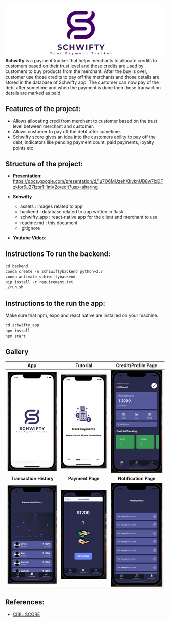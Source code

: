 ![](./assets/2.png)
**Schwifty** is a payment tracker that helps merchants to allocate credits to customers based on their trust level and those credits are used by customers to buy products from the merchant. After the buy is over, customer use those credits to pay off the merchants and those details are stored in the database of Schwifty app. The customer can now pay of the debt after sometime and when the payment is done then those transaction details are marked as paid.

## Features of the project:
- Allows allocating credi from merchant to customer based on the trust level between merchant and customer.
- Allows customer to pay off the debt after sometime.
- Schwifty score gives an idea into the customers ability to pay off the debt, indicators like pending payment count, paid payments, loyalty points etc 

## Structure of the project:
- **Presentation**: https://docs.google.com/presentation/d/1u7O6MUzehXkvknUB8w7IxDFzkfor6J27Izpr1-1mV2o/edit?usp=sharing
- **Schwifty**
  - assets : images related to app
  - backend : database related to app written in flask
  - schwifty_app : react-native app for the client and merchant to use 
  - readme.md : this document
  - .gitignore
  
- **Youtube Video**: 
  
## Instructions To run the backend: 
```md
cd backend
conda create -n schiwiftybackend python=3.7
conda activate schiwiftybackend
pip install -r requirement.txt
./run.sh
```

## Instructions to the run the app:
Make sure that npm, expo and react native are installed on your machine.
```md
cd schwifty_app
npm install
npm start

```
## Gallery


App         |  Tutorial | Credit/Profile Page
:-------------------------:|:-------------------------: |:-------------------------:
![](assets/Screenshot_2021-12-03_at_6.46.56_PM.png)  |  ![](assets/ezgif-1-48a424f89556.gif) | ![](assets/Screenshot_2021-12-03_at_6.54.01_PM.png)
**Transaction History**       |  **Payment Page** | **Notification Page**
![](assets/Screenshot_2021-12-03_at_6.54.24_PM.png) | ![](assets/Screenshot_2021-12-03_at_6.55.16_PM.png) | ![](assets/Screenshot_2021-12-03_at_6.54.45_PM.png) 

## References:
- [CIBIL SCORE](https://www.cibil.com/freecibilscore)